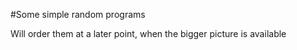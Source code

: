 #Some simple random programs

Will order them at a later point, when the bigger picture is available
